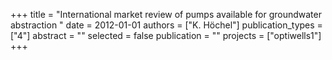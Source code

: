 +++
title = "International market review of pumps available for groundwater abstraction "
date = 2012-01-01
authors = ["K. Höchel"]
publication_types = ["4"]
abstract = ""
selected = false
publication = ""
projects = ["optiwells1"]
+++

